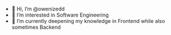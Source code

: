 - 👋 Hi, I’m @owenizedd
- 👀 I’m interested in Software Engineering
- 🌱 I’m currently deepening my knowledge in Frontend while also sometimes Backend

<!---
owenizedd/owenizedd is a ✨ special ✨ repository because its `README.md` (this file) appears on your GitHub profile.
You can click the Preview link to take a look at your changes.
--->
